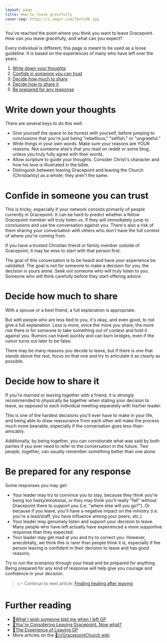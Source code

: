 ```yaml
---
layout: page
title: How to leave gracefully
cover-img: https://i.imgur.com/TpoVjHb.jpg
---
```


You've reached the point where you think you want to leave Gracepoint. How can you leave gracefully, and what can you expect?

Every individual is different; this page is meant to be used as a loose guideline. It is based on the experiences of many who have left over the years.

1. [Write down your thoughts](#write-down-your-thoughts)
2. [Confide in someone you can trust](#confide-in-someone-you-can-trust)
3. [Decide how much to share](#decide-how-much-to-share)
4. [Decide how to share it](#decide-how-to-share-it)
5. [Be prepared for any response](#be-prepared-for-any-response)

# Write down your thoughts

There are several keys to do this well:
- Give yourself the space to be honest with yourself, before jumping to conclusions that you're just being "rebellious," "selfish," or "ungrateful."
- Write things in your own words. Make sure your reasons are YOUR reasons. Not someone else's that you read on reddit or some blog, unless you truly fully agree with their words.
- Allow scripture to guide your thoughts. Consider Christ's character and how his love is illustrated in the bible.
- Distinguish between leaving Gracepoint and leaving the Church (Christianity) as a whole; they aren't the same.

# Confide in someone you can trust

This is tricky, especially if your network consists primarily of people currently in Gracepoint. It can be hard to predict whether a fellow Gracepoint member will truly listen vs. if they will immediately jump to conclusions and use the conversation against you. There's also a risk of them sharing your conversation with others who don't have the full context of where you're coming from.

If you have a trusted Christian friend or family member outside of Gracepoint, it may be wise to start with that person first. 

The goal of this conversation is to be heard and have your experience be validated. The goal is not for someone to make a decision for you; the decision is yours alone. Seek out someone who will truly listen to you. Someone who will think carefully before they start offering advice.

# Decide how much to share

With a spouse or a best friend, a full explanation is appropriate.

But with people who are less tied to you, it's okay, and even good, to not give a full explanation. Less is more, since the more you share, the more risk there is for someone to take something out of context and hold it against you. Rumors can travel quickly and can burn bridges, even if the rumor turns out later to be false.

There may be many reasons you decide to leave, but if there is one that stands above the rest, focus on that one and try to articulate it as clearly as possible.

# Decide how to share it

If you're married or leaving together with a friend, it is strongly recommended to physically be together when stating your decision to leave, as opposed to each individual meeting separately with his/her leader.

This is one of the hardest decisions you'll ever have to make in your life, and being able to draw reassurance from each other will make the process much more bearable, especially if the conversation goes less-than-amicably.

Additionally, by being together, you can corroborate what was said by both parties if you ever need to refer to the conversation in the future. Two people, together, can usually remember something better than one alone.

# Be prepared for any response

Some responses you may get:
- Your leader may try to convince you to stay, because they think you're being too hasty/emotional, or they may think you'll really "fall" without Gracepoint there to support you (i.e. "where else will you go?"). Or because if you leave, you'll have a negative impact on the ministry (i.e. you're a lead/staff, you have influence among your peers, etc.). 
- Your leader may genuinely listen and support your decision to leave. Many people who have left actually have experienced a more supportive response than they expected.
- Your leader may get mad at you and try to correct you. However, anecdotally, we think this is rarer than people think it is, especially if the person leaving is confident in their decision to leave and has good reasons.

Try to run the scenarios through your head and be prepared for anything. Being prepared for any kind of response will help give you courage and confidence in your decision.

> 👉 Continue to next article: [Finding healing after leaving](finding-healing-after-leaving.md)

# Further reading

- [🔗What I wish someone told me when I left GP](https://www.reddit.com/r/GracepointChurch/comments/vkznzw/what_i_wish_someone_told_me_when_i_left_gp_advice/)
- [🔗You're Considering Leaving Gracepoint. Now what?](https://www.reddit.com/r/GracepointChurch/comments/v6cbgw/youre_considering_leaving_gracepoint_now_what_5/)
- [🔗The Experience of Leaving GP](https://www.reddit.com/r/GracepointChurch/comments/s7dc3h/the_experience_of_leaving_gp/)
- More articles on the [🔗/r/GracepointChurch wiki](https://www.reddit.com/r/GracepointChurch/wiki/analysis/)